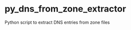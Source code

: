 py_dns_from_zone_extractor
==========================

Python script to extract DNS entries from zone files